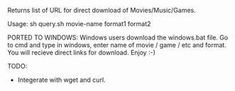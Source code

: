Returns list of URL for direct download of Movies/Music/Games.

Usage: sh query.sh movie-name format1 format2

PORTED TO WINDOWS:
Windows users download the windows.bat file. Go to cmd and type in windows, enter name of movie / game / etc and format. You will recieve direct links for download. Enjoy :-)

TODO:
* Integerate with wget and curl.
